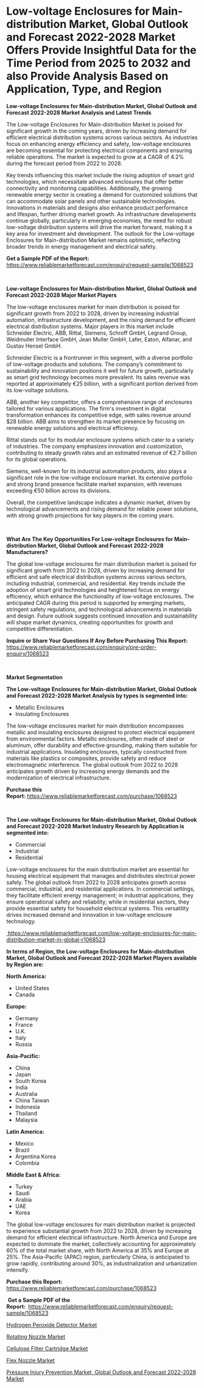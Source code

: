 <p><h1>Low-voltage Enclosures for Main-distribution Market, Global Outlook and Forecast 2022-2028 Market Offers Provide Insightful Data for the Time Period from 2025 to 2032 and also Provide Analysis Based on Application, Type, and Region</h1></p><p><strong>Low-voltage Enclosures for Main-distribution Market, Global Outlook and Forecast 2022-2028 Market Analysis and Latest Trends</strong></p>
<p><p>The Low-voltage Enclosures for Main-distribution Market is poised for significant growth in the coming years, driven by increasing demand for efficient electrical distribution systems across various sectors. As industries focus on enhancing energy efficiency and safety, low-voltage enclosures are becoming essential for protecting electrical components and ensuring reliable operations. The market is expected to grow at a CAGR of 4.2% during the forecast period from 2022 to 2028.</p><p>Key trends influencing this market include the rising adoption of smart grid technologies, which necessitate advanced enclosures that offer better connectivity and monitoring capabilities. Additionally, the growing renewable energy sector is creating a demand for customized solutions that can accommodate solar panels and other sustainable technologies. Innovations in materials and designs also enhance product performance and lifespan, further driving market growth. As infrastructure developments continue globally, particularly in emerging economies, the need for robust low-voltage distribution systems will drive the market forward, making it a key area for investment and development. The outlook for the Low-voltage Enclosures for Main-distribution Market remains optimistic, reflecting broader trends in energy management and electrical safety.</p></p>
<p><strong>Get a Sample PDF of the Report:&nbsp;</strong> <a href="https://www.reliablemarketforecast.com/enquiry/request-sample/1068523?utm_campaign=3139&utm_medium=2&utm_source=Github&utm_content=ia&utm_term=21032025&utm_id=low-voltage-enclosures-for-main-distribution-market-global-outlook-and-forecast-2022-2028">https://www.reliablemarketforecast.com/enquiry/request-sample/1068523</a></p>
<p>&nbsp;</p>
<p><strong>Low-voltage Enclosures for Main-distribution Market, Global Outlook and Forecast 2022-2028 Major Market Players</strong></p>
<p><p>The low-voltage enclosures market for main distribution is poised for significant growth from 2022 to 2028, driven by increasing industrial automation, infrastructure development, and the rising demand for efficient electrical distribution systems. Major players in this market include Schneider Electric, ABB, Rittal, Siemens, Schroff GmbH, Legrand Group, Weidmuller Interface GmbH, Jean Muller GmbH, Lafer, Eaton, Alfanar, and Gustav Hensel GmbH.</p><p>Schneider Electric is a frontrunner in this segment, with a diverse portfolio of low-voltage products and solutions. The company’s commitment to sustainability and innovation positions it well for future growth, particularly as smart grid technology becomes more prevalent. Its sales revenue was reported at approximately €25 billion, with a significant portion derived from its low-voltage solutions.</p><p>ABB, another key competitor, offers a comprehensive range of enclosures tailored for various applications. The firm's investment in digital transformation enhances its competitive edge, with sales revenue around $28 billion. ABB aims to strengthen its market presence by focusing on renewable energy solutions and electrical efficiency.</p><p>Rittal stands out for its modular enclosure systems which cater to a variety of industries. The company emphasizes innovation and customization, contributing to steady growth rates and an estimated revenue of €2.7 billion for its global operations.</p><p>Siemens, well-known for its industrial automation products, also plays a significant role in the low-voltage enclosure market. Its extensive portfolio and strong brand presence facilitate market expansion, with revenues exceeding €50 billion across its divisions.</p><p>Overall, the competitive landscape indicates a dynamic market, driven by technological advancements and rising demand for reliable power solutions, with strong growth projections for key players in the coming years.</p></p>
<p>&nbsp;</p>
<p><strong>What Are The Key Opportunities For Low-voltage Enclosures for Main-distribution Market, Global Outlook and Forecast 2022-2028 Manufacturers?</strong></p>
<p><p>The global low-voltage enclosures for main distribution market is poised for significant growth from 2022 to 2028, driven by increasing demand for efficient and safe electrical distribution systems across various sectors, including industrial, commercial, and residential. Key trends include the adoption of smart grid technologies and heightened focus on energy efficiency, which enhance the functionality of low-voltage enclosures. The anticipated CAGR during this period is supported by emerging markets, stringent safety regulations, and technological advancements in materials and design. Future outlook suggests continued innovation and sustainability will shape market dynamics, creating opportunities for growth and competitive differentiation.</p></p>
<p><strong>Inquire or Share Your Questions If Any Before Purchasing This Report:</strong> <a href="https://www.reliablemarketforecast.com/enquiry/pre-order-enquiry/1068523?utm_campaign=3139&utm_medium=2&utm_source=Github&utm_content=ia&utm_term=21032025&utm_id=low-voltage-enclosures-for-main-distribution-market-global-outlook-and-forecast-2022-2028">https://www.reliablemarketforecast.com/enquiry/pre-order-enquiry/1068523</a></p>
<p>&nbsp;</p>
<p><strong>Market Segmentation</strong></p>
<p><strong>The Low-voltage Enclosures for Main-distribution Market, Global Outlook and Forecast 2022-2028 Market Analysis by types is segmented into:</strong></p>
<p><ul><li>Metallic Enclosures</li><li>Insulating Enclosures</li></ul></p>
<p><p>The low-voltage enclosures market for main distribution encompasses metallic and insulating enclosures designed to protect electrical equipment from environmental factors. Metallic enclosures, often made of steel or aluminum, offer durability and effective grounding, making them suitable for industrial applications. Insulating enclosures, typically constructed from materials like plastics or composites, provide safety and reduce electromagnetic interference. The global outlook from 2022 to 2028 anticipates growth driven by increasing energy demands and the modernization of electrical infrastructure.</p></p>
<p><strong>Purchase this Report:&nbsp;</strong><a href="https://www.reliablemarketforecast.com/purchase/1068523?utm_campaign=3139&utm_medium=2&utm_source=Github&utm_content=ia&utm_term=21032025&utm_id=low-voltage-enclosures-for-main-distribution-market-global-outlook-and-forecast-2022-2028">https://www.reliablemarketforecast.com/purchase/1068523</a></p>
<p>&nbsp;</p>
<p><strong>The Low-voltage Enclosures for Main-distribution Market, Global Outlook and Forecast 2022-2028 Market Industry Research by Application is segmented into:</strong></p>
<p><ul><li>Commercial</li><li>Industrial</li><li>Residential</li></ul></p>
<p><p>Low-voltage enclosures for the main distribution market are essential for housing electrical equipment that manages and distributes electrical power safely. The global outlook from 2022 to 2028 anticipates growth across commercial, industrial, and residential applications. In commercial settings, they facilitate efficient energy management; in industrial applications, they ensure operational safety and reliability; while in residential sectors, they provide essential safety for household electrical systems. This versatility drives increased demand and innovation in low-voltage enclosure technology.</p></p>
<p><a href="https://www.reliablemarketforecast.com/low-voltage-enclosures-for-main-distribution-market-in-global-r1068523?utm_campaign=3139&utm_medium=2&utm_source=Github&utm_content=ia&utm_term=21032025&utm_id=low-voltage-enclosures-for-main-distribution-market-global-outlook-and-forecast-2022-2028">&nbsp;https://www.reliablemarketforecast.com/low-voltage-enclosures-for-main-distribution-market-in-global-r1068523</a></p>
<p><strong>In terms of Region, the Low-voltage Enclosures for Main-distribution Market, Global Outlook and Forecast 2022-2028 Market Players available by Region are:</strong></p>
<p>
    <p> <strong> North America: </strong>
        <ul>
            <li>United States</li>
            <li>Canada</li>
        </ul>
        </p> 
    <p> <strong> Europe: </strong>
        <ul>
            <li>Germany</li>
            <li>France</li>
            <li>U.K.</li>
            <li>Italy</li>
            <li>Russia</li>
        </ul>
        </p> 
    <p> <strong> Asia-Pacific: </strong>
        <ul>
            <li>China</li>
            <li>Japan</li>
            <li>South Korea</li>
            <li>India</li>
            <li>Australia</li>
            <li>China Taiwan</li>
            <li>Indonesia</li>
            <li>Thailand</li>
            <li>Malaysia</li>
        </ul>
        </p> 
    <p> <strong> Latin America: </strong>
        <ul>
            <li>Mexico</li>
            <li>Brazil</li>
            <li>Argentina Korea</li>
            <li>Colombia</li>
        </ul>
        </p> 
    <p> <strong> Middle East & Africa: </strong>
        <ul>
            <li>Turkey</li>
            <li>Saudi</li>
            <li>Arabia</li>
            <li>UAE</li>
            <li>Korea</li>
        </ul>
    </p>
    </p>
<p><p>The global low-voltage enclosures for main distribution market is projected to experience substantial growth from 2022 to 2028, driven by increasing demand for efficient electrical infrastructure. North America and Europe are expected to dominate the market, collectively accounting for approximately 60% of the total market share, with North America at 35% and Europe at 25%. The Asia-Pacific (APAC) region, particularly China, is anticipated to grow rapidly, contributing around 30%, as industrialization and urbanization intensify.</p></p>
<p><strong>Purchase this Report: </strong><a href="https://www.reliablemarketforecast.com/purchase/1068523?utm_campaign=3139&utm_medium=2&utm_source=Github&utm_content=ia&utm_term=21032025&utm_id=low-voltage-enclosures-for-main-distribution-market-global-outlook-and-forecast-2022-2028">https://www.reliablemarketforecast.com/purchase/1068523</a></p>
<p>&nbsp;<strong>Get a Sample PDF of the Report:&nbsp;&nbsp;</strong><a href="https://www.reliablemarketforecast.com/enquiry/request-sample/1068523?utm_campaign=3139&utm_medium=2&utm_source=Github&utm_content=ia&utm_term=21032025&utm_id=low-voltage-enclosures-for-main-distribution-market-global-outlook-and-forecast-2022-2028">https://www.reliablemarketforecast.com/enquiry/request-sample/1068523</a></p>
<p><strong></strong></p>
<p><p><a href="https://www.linkedin.com/pulse/global-study-hydrogen-peroxide-detector-market-from-2025-2032-rbkwe?utm_campaign=3139&utm_medium=2&utm_source=Github&utm_content=ia&utm_term=21032025&utm_id=low-voltage-enclosures-for-main-distribution-market-global-outlook-and-forecast-2022-2028">Hydrogen Peroxide Detector Market</a></p><p><a href="https://www.linkedin.com/pulse/rotating-nozzle-market-report-projected-42-cagr-key-0maee?utm_campaign=3139&utm_medium=2&utm_source=Github&utm_content=ia&utm_term=21032025&utm_id=low-voltage-enclosures-for-main-distribution-market-global-outlook-and-forecast-2022-2028">Rotating Nozzle Market</a></p><p><a href="https://www.linkedin.com/pulse/decoding-cellulose-filter-cartridge-market-dynamics-strategic-dqyre?utm_campaign=3139&utm_medium=2&utm_source=Github&utm_content=ia&utm_term=21032025&utm_id=low-voltage-enclosures-for-main-distribution-market-global-outlook-and-forecast-2022-2028">Cellulose Filter Cartridge Market</a></p><p><a href="https://www.linkedin.com/pulse/projected-growth-flex-nozzle-market-from-2032-2025-insights-ioeke?utm_campaign=3139&utm_medium=2&utm_source=Github&utm_content=ia&utm_term=21032025&utm_id=low-voltage-enclosures-for-main-distribution-market-global-outlook-and-forecast-2022-2028">Flex Nozzle Market</a></p><p><a href="https://github.com/sanokdagada01/Market-Research-Report-List-1/blob/main/pressure-injury-prevention-market-global-outlook-and-forecast-2022-2028-market.md?utm_campaign=3139&utm_medium=2&utm_source=Github&utm_content=ia&utm_term=21032025&utm_id=low-voltage-enclosures-for-main-distribution-market-global-outlook-and-forecast-2022-2028">Pressure Injury Prevention Market, Global Outlook and Forecast 2022-2028 Market</a></p></p>